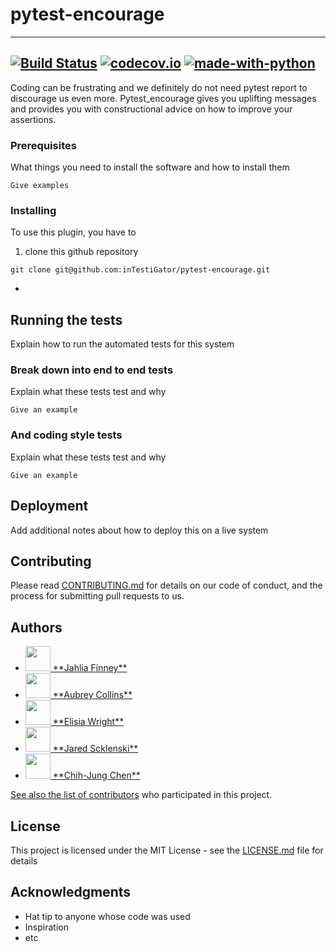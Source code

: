 # pytest-encourage

---
[![Build Status](https://api.travis-ci.com/inTestiGator/pytest-encourage.svg?branch=master)](
https://travis-ci.com/inTestiGator/pytest-encourage)
[![codecov.io](https://img.shields.io/codecov/c/github/inTestiGator/pytest-encourage/master.svg)](
http://codecov.io/github/inTestiGator/pytest-courage?branch=master)
[![made-with-python](http://img.shields.io/badge/Made%20with-Python-blue.svg)](
https://www.python.org/)
---
Coding can be frustrating and we definitely do not need pytest report to
discourage us even more. Pytest_encourage gives you uplifting messages and
provides you with constructional advice on how to improve your assertions.


### Prerequisites

What things you need to install the software and how to install them

```
Give examples
```

### Installing

To use this plugin, you have to

1. clone this github repository

```
git clone git@github.com:inTestiGator/pytest-encourage.git
```

*

## Running the tests

Explain how to run the automated tests for this system

### Break down into end to end tests

Explain what these tests test and why

```
Give an example
```

### And coding style tests

Explain what these tests test and why

```
Give an example
```

## Deployment

Add additional notes about how to deploy this on a live system

## Contributing

Please read [CONTRIBUTING.md](https://gist.github.com/PurpleBooth/b24679402957c63ec426) for details on our code of conduct, and the process for submitting pull requests to us.

## Authors

* <a href="https://github.com/finneyj2">
      <img src="https://avatars3.githubusercontent.com/u/31444681?s=400&v=4"
        width=40px;> **Jahlia Finney**
* <a href="https://github.com/aubreypc">
      <img src="https://avatars1.githubusercontent.com/u/14224785?s=400&v=4"
        width=40px;> **Aubrey Collins**
* <a href="https://github.com/ElisiaW">
      <img src="https://avatars0.githubusercontent.com/u/35603463?s=400&v=4"
        width=40px;> **Elisia Wright**
* <a href="https://github.com/szklenskij">
      <img src="https://avatars0.githubusercontent.com/u/35603325?s=400&v=4"
        width=40px;> **Jared Scklenski**
* <a href="https://github.com/chenc-allegheny">
      <img src="https://avatars1.githubusercontent.com/u/35603883?s=400&v=4"
        width=40px;> **Chih-Jung Chen** 


See also the list of [contributors](https://github.com/inTestiGator/pytest-encourage/graphs/contributors)
who participated in this project.

## License

This project is licensed under the MIT License - see the [LICENSE.md](LICENSE.md)
file for details

## Acknowledgments

* Hat tip to anyone whose code was used
* Inspiration
* etc
